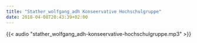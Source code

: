 ```yaml
---
title: "Stather_wolfgang_adh Konseervative Hochschulgruppe"
date: 2018-04-08T20:43:39+02:00
---
```


{{< audio "stather_wolfgang_adh-konseervative-hochschulgruppe.mp3" >}}